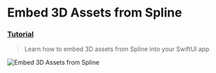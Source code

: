   # Embed 3D Assets from Spline
 ### [Tutorial](https://designcode.io/swiftui-handbook-embed-3d-assets-from-spline)
> Learn how to embed 3D assets from Spline into your SwiftUI app

![Embed 3D Assets from Spline](https://github.com/user-attachments/assets/47ded5b5-2411-4a9e-bddd-48579057850b)
